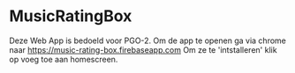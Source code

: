 # MusicRatingBox
Deze Web App is bedoeld voor PGO-2.
Om de app te openen ga via chrome naar <https://music-rating-box.firebaseapp.com>
Om ze te 'intstalleren' klik op voeg toe aan homescreen.
